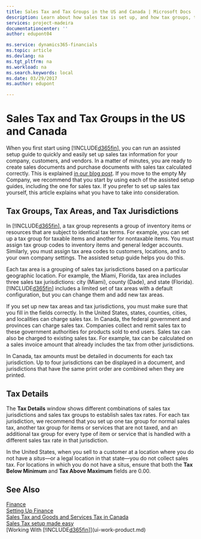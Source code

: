 ```yaml
---
title: Sales Tax and Tax Groups in the US and Canada | Microsoft Docs
description: Learn about how sales tax is set up, and how tax groups, tax areas, tax jurisdictions, and tax details work.
services: project-madeira
documentationcenter: ''
author: edupont04

ms.service: dynamics365-financials
ms.topic: article
ms.devlang: na
ms.tgt_pltfrm: na
ms.workload: na
ms.search.keywords: local
ms.date: 03/29/2017
ms.author: edupont

---
```

# Sales Tax and Tax Groups in the US and Canada
When you first start using [!INCLUDE[d365fin](includes/d365fin_md.md)], you can run an assisted setup guide to quickly and easily set up sales tax information for your company, customers, and vendors. In a matter of minutes, you are ready to create sales documents and purchase documents with sales tax calculated correctly. This is explained [in our blog post](https://madeira.microsoft.com/blog/sales-tax-setup-made-easy).
If you move to the empty My Company, we recommend that you start by using each of the assisted setup guides, including the one for sales tax. If you prefer to set up sales tax yourself, this article explains what you have to take into consideration.  

## Tax Groups, Tax Areas, and Tax Jurisdictions
In [!INCLUDE[d365fin](includes/d365fin_md.md)], a tax group represents a group of inventory items or resources that are subject to identical tax terms. For example, you can set up a tax group for taxable items and another for nontaxable items. You must assign tax group codes to inventory items and general ledger accounts. Similarly, you must assign tax area codes to customers, locations, and to your own company settings. The assisted setup guide helps you do this.  

Each tax area is a grouping of sales tax jurisdictions based on a particular geographic location. For example, the Miami, Florida, tax area includes three sales tax jurisdictions: city (Miami), county (Dade), and state (Florida). [!INCLUDE[d365fin](includes/d365fin_md.md)] includes a limited set of tax areas with a default configuration, but you can change them and add new tax areas.  

If you set up new tax areas and tax jurisdictions, you must make sure that you fill in the fields correctly. In the United States, states, counties, cities, and localities can charge sales tax. In Canada, the federal government and provinces can charge sales tax. Companies collect and remit sales tax to these government authorities for products sold to end users. Sales tax can also be charged to existing sales tax. For example, tax can be calculated on a sales invoice amount that already includes the tax from other jurisdictions.  

In Canada, tax amounts must be detailed in documents for each tax jurisdiction. Up to four jurisdictions can be displayed in a document, and jurisdictions that have the same print order are combined when they are printed.  

## Tax Details
The **Tax Details** window shows different combinations of sales tax jurisdictions and sales tax groups to establish sales tax rates. For each tax jurisdiction, we recommend that you set up one tax group for normal sales tax, another tax group for items or services that are not taxed, and an additional tax group for every type of item or service that is handled with a different sales tax rate in that jurisdiction.  

In the United States, when you sell to a customer at a location where you do not have a *situs*—or a legal location in that state—you do not collect sales tax. For locations in which you do not have a situs, ensure that both the **Tax Below Minimum** and **Tax Above Maximum** fields are 0.00.  

## See Also
[Finance](finance.md)  
[Setting Up Finance](finance-setup-finance.md)  
[Sales Tax and Goods and Services Tax in Canada](ca-finance-tax.md)  
[Sales Tax setup made easy](https://madeira.microsoft.com/blog/sales-tax-setup-made-easy)  
[Working With [!INCLUDE[d365fin](includes/d365fin_md.md)]](ui-work-product.md)  
